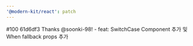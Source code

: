 ```yaml
---
'@modern-kit/react': patch
---
```


#100 61d6df3 Thanks @soonki-98! - feat: SwitchCase Component 추가 및 When fallback props 추가
